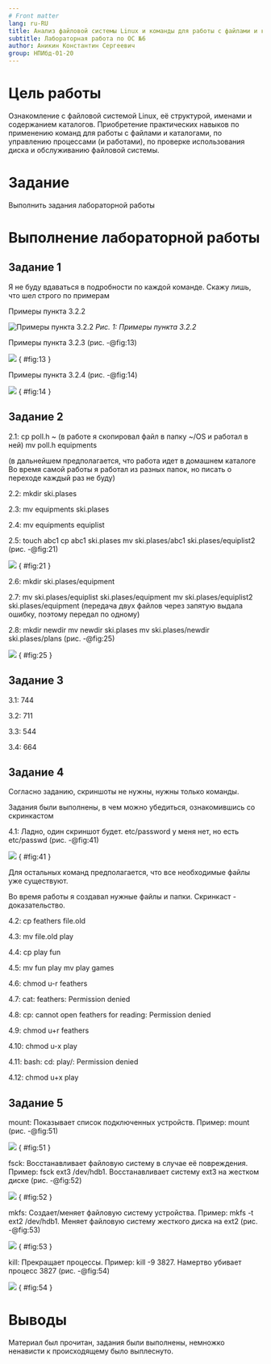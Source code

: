 ```yaml
---
# Front matter
lang: ru-RU
title: Анализ файловой системы Linux и команды для работы с файлами и каталогами
subtitle: Лабораторная работа по ОС №6
author: Аникин Константин Сергеевич
group: НПИбд-01-20
---
```


# Цель работы

Ознакомление с файловой системой Linux, её структурой, именами и содержанием каталогов. 
Приобретение практических навыков по применению команд для работы с файлами и каталогами, 
по управлению процессами (и работами), по проверке использования диска 
и обслуживанию файловой системы.

# Задание

Выполнить задания лабораторной работы


# Выполнение лабораторной работы

## Задание 1

Я не буду вдаваться в подробности по каждой команде. Скажу лишь, что шел строго по примерам

Примеры пункта 3.2.2

![Примеры пункта 3.2.2](images/1.png)
*Рис. 1: Примеры пункта 3.2.2*

Примеры пункта 3.2.3 (рис. -@fig:13)

![](images/2.png) { #fig:13 }

Примеры пункта 3.2.4 (рис. -@fig:14)

![](images/3.png) { #fig:14 }

## Задание 2

2.1: cp poll.h ~ (в работе я скопировал файл в папку ~/OS и работал в ней)
	 mv poll.h equipments

(в дальнейшем предполагается, что работа идет в домашнем каталоге
Во время самой работы я работал из разных папок, но писать о переходе каждый раз не буду)

2.2: mkdir ski.plases

2.3: mv equipments ski.plases

2.4: mv equipments equiplist

2.5: touch abc1
	 cp abc1 ski.plases
	 mv ski.plases/abc1 ski.plases/equiplist2 (рис. -@fig:21)
	 
![](images/4.png) { #fig:21 }

2.6: mkdir ski.plases/equipment

2.7: mv ski.plases/equiplist ski.plases/equipment
	 mv ski.plases/equiplist2 ski.plases/equipment
(передача двух файлов через запятую выдала ошибку, поэтому передал по одному)

2.8: mkdir newdir
	 mv newdir ski.plases
	 mv ski.plases/newdir ski.plases/plans (рис. -@fig:25)
	 
![](images/5.png) { #fig:25 }

## Задание 3

3.1: 744

3.2: 711

3.3: 544

3.4: 664

## Задание 4

Согласно заданию, скриншоты не нужны, нужны только команды. 

Задания были выполнены, в чем можно убедиться, ознакомившись со скринкастом

4.1: Ладно, один скриншот будет. etc/password у меня нет, но есть etc/passwd (рис. -@fig:41)

![](images/6.png) { #fig:41 }

Для остальных команд предполагается, что все необходимые файлы уже существуют.

Во время работы я создавал нужные файлы и папки. Скринкаст - доказательство.

4.2: cp feathers file.old

4.3: mv file.old play

4.4: cp play fun

4.5: mv fun play    mv play games

4.6: chmod u-r feathers

4.7: cat: feathers: Permission denied

4.8: cp: cannot open feathers for reading: Permission denied

4.9: chmod u+r feathers

4.10: chmod u-x play

4.11: bash: cd: play/: Permission denied

4.12: chmod u+x play

## Задание 5

mount: Показывает список подключенных устройств. Пример: mount (рис. -@fig:51)

![](images/7.png) { #fig:51 }

fsck: Восстанавливает файловую систему в случае её повреждения. Пример: fsck ext3 /dev/hdb1. Восстанавливает систему ext3 на жестком диске (рис. -@fig:52)

![](images/8.png) { #fig:52 }

mkfs: Создает/меняет файловую систему устройства. Пример: mkfs -t ext2 /dev/hdb1. Меняет файловую систему жесткого диска на ext2 (рис. -@fig:53)

![](images/9.png) { #fig:53 }

kill: Прекращает процессы. Пример: kill -9 3827. Намертво убивает процесс 3827 (рис. -@fig:54)

![](images/10.png) { #fig:54 }

# Выводы

Материал был прочитан, задания были выполнены, 
немножко ненависти к происходящему было выплеснуто.
